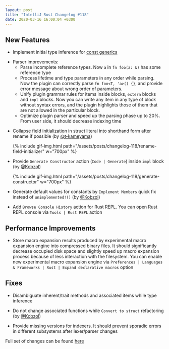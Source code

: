 ```yaml
---
layout: post
title: "IntelliJ Rust Changelog #118"
date: 2020-03-16 16:00:04 +0300
---
```



## New Features

<!-- https://github.com/intellij-rust/intellij-rust/pull/4242 -->
* Implement initial type inference for [const generics](https://github.com/rust-lang/rfcs/blob/master/text/2000-const-generics.md)

<!-- https://github.com/intellij-rust/intellij-rust/pull/5050 -->
* Parser improvements:
  * Parse incomplete reference types. Now `a` in `fn foo(a: &)` has some reference type
  * Process lifetime and type parameters in any order while parsing.
  Now the plugin can correctly parse `fn foo<T, 'a>() {}`, and provide error message about wrong order of parameters.
  * Unify plugin grammar rules for items inside blocks, `extern` blocks and `impl` blocks.
  Now you can write any item in any type of block without syntax errors,
  and the plugin highlights those of them that are not allowed in the particular block.
  * Optimize plugin parser and speed up the parsing phase up to 20%. From user side, it should decrease indexing time

<!-- https://github.com/intellij-rust/intellij-rust/pull/5033 -->
* Collapse field initialization in struct literal into shorthand form after rename if possible (by [@t-kameyama])

    {% include gif-img.html path="/assets/posts/changelog-118/rename-field-initializer" w="700px" %}

<!-- https://github.com/intellij-rust/intellij-rust/pull/4944 -->
* Provide `Generate Constructor` action (`Code | Generate`) inside `impl` block (by [@Kobzol])

    {% include gif-img.html path="/assets/posts/changelog-118/generate-constructor" w="700px" %}

<!-- https://github.com/intellij-rust/intellij-rust/pull/4978 -->
* Generate default values for constants by `Implement Members` quick fix instead of `unimplemented!()` (by [@Kobzol])

<!-- https://github.com/intellij-rust/intellij-rust/pull/4996 -->
* Add `Browse Console History` action for Rust REPL.
You can open Rust REPL console via `Tools | Rust REPL` action


## Performance Improvements

<!-- https://github.com/intellij-rust/intellij-rust/pull/4872 -->
* Store macro expansion results produced by experimental macro expansion engine into compressed binary files.
It should significantly decrease occupied disk space and
slightly speed up macro expansion process because of less interaction with the filesystem.
You can enable new experimental macro expansion engine via `Preferences | Languages & Frameworks | Rust | Expand declarative macros` option

## Fixes

<!-- https://github.com/intellij-rust/intellij-rust/pull/5079 -->
* Disambiguate inherent/trait methods and associated items while type inference

<!-- https://github.com/intellij-rust/intellij-rust/pull/5019 -->
* Do not change associated functions while `Convert to struct` refactoring (by [@Kobzol])

<!-- https://github.com/intellij-rust/intellij-rust/pull/5065 -->
* Provide missing versions for indexers. It should prevent sporadic errors in different subsystems after lexer/parser changes


Full set of changes can be found [here](https://github.com/intellij-rust/intellij-rust/milestone/26?closed=1)

[@Kobzol]: https://github.com/Kobzol
[@t-kameyama]: https://github.com/t-kameyama
